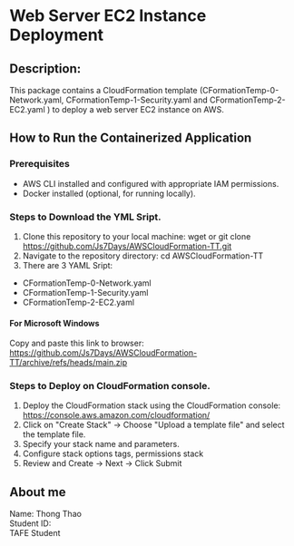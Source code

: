# Web Server EC2 Instance Deployment
## Description: 
This package contains a CloudFormation template (CFormationTemp-0-Network.yaml, CFormationTemp-1-Security.yaml and CFormationTemp-2-EC2.yaml ) to deploy a web server EC2 instance on AWS.

## How to Run the Containerized Application
### Prerequisites
* AWS CLI installed and configured with appropriate IAM permissions.
* Docker installed (optional, for running locally).

### Steps to Download the YML Sript.
1. Clone this repository to your local machine:
wget or git clone https://github.com/Js7Days/AWSCloudFormation-TT.git
2. Navigate to the repository directory:
cd AWSCloudFormation-TT
3. There are 3 YAML Sript:
  * CFormationTemp-0-Network.yaml
  * CFormationTemp-1-Security.yaml 
  * CFormationTemp-2-EC2.yaml
  #### For Microsoft Windows
Copy and paste this link to browser:  https://github.com/Js7Days/AWSCloudFormation-TT/archive/refs/heads/main.zip
### Steps to Deploy on CloudFormation console.
1. Deploy the CloudFormation stack using the CloudFormation console:
   https://console.aws.amazon.com/cloudformation/ 
2. Click on "Create Stack" -> Choose "Upload a template file" and select the template file.
3. Specify your stack name and parameters.
4. Configure stack options tags, permissions stack 
5. Review and Create -> Next -> Click Submit

## About me
Name: Thong Thao <br>
Student ID:  <br>
TAFE Student
